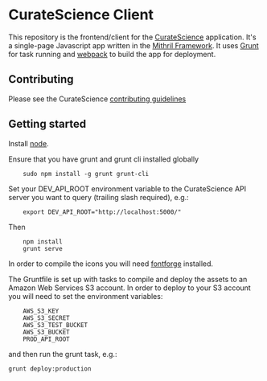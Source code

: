 # CurateScience Client

This repository is the frontend/client for the [CurateScience](https://www.curatescience.org/) application. It's a single-page Javascript app written in the [Mithril Framework](https://lhorie.github.io/mithril/). It uses [Grunt](http://gruntjs.com/) for task running and [webpack](http://webpack.github.io/) to build the app for deployment. 

## Contributing

Please see the CurateScience [contributing guidelines](https://github.com/ScienceCommons/api/blob/master/CONTRIBUTING.md)

## Getting started


Install [node](http://nodejs.org/download/).

Ensure that you have grunt and grunt cli installed globally

```
    sudo npm install -g grunt grunt-cli
```

Set your DEV_API_ROOT environment variable to the CurateScience API server you want to query (trailing slash required), e.g.:

```
    export DEV_API_ROOT="http://localhost:5000/"
```

Then

```
    npm install
    grunt serve
```

In order to compile the icons you will need [fontforge](http://fontforge.github.io/en-US/) installed.

The Gruntfile is set up with tasks to compile and deploy the assets to an Amazon Web Services S3 account. In order to deploy to your S3 account you will need to set the environment variables:
```
    AWS_S3_KEY
    AWS_S3_SECRET
    AWS_S3_TEST_BUCKET
    AWS_S3_BUCKET
    PROD_API_ROOT
```
and then run the grunt task, e.g.:
```
grunt deploy:production
```
